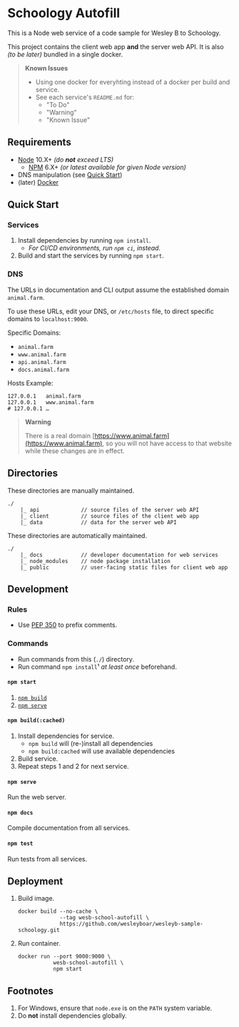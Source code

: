 # Schoology Autofill

This is a Node web service of a code sample for Wesley B to Schoology.

This project contains the client web app **and** the server web API. It is also _(to be later)_ bundled in a single docker.

> **Known Issues**
> - Using one docker for everyhting instead of a docker per build and service.
> - See each service's `README.md` for:
>     - "To Do"
>     - "Warning"
>     - "Known Issue"

## Requirements

- [Node][nodejs] 10.X+ _(do **not** exceed LTS)_
    - [NPM](https://docs.npmjs.com/getting-started/installing-node#updating-npm) 6.X+ _(or latest available for given Node version)_
- DNS manipulation (see [Quick Start](#quick-start))
- (later) [Docker][docker]

## Quick Start

### Services

1. Install dependencies by running `npm install`.
    - _For CI/CD environments, run `npm ci`, instead._
1. Build and start the services by running `npm start`.

### DNS

The URLs in documentation and CLI output assume the established domain `animal.farm`.

To use these URLs, edit your DNS, or `/etc/hosts` file, to direct specific domains to `localhost:9000`.

Specific Domains:
- `animal.farm`
- `www.animal.farm`
- `api.animal.farm`
- `docs.animal.farm`

Hosts Example:
```
127.0.0.1	animal.farm
127.0.0.1	www.animal.farm
# 127.0.0.1	…
```

> **Warning**
>
> There is a real domain [https://www.animal.farm](https://www.animal.farm), so you will not have access to that website while these changes are in effect.

## Directories

These directories are manually maintained.

    ./
        |_ api             // source files of the server web API
        |_ client          // source files of the client web app
        |_ data            // data for the server web API

These directories are automatically maintained.

    ./
        |_ docs            // developer documentation for web services
        |_ node_modules    // node package installation
        |_ public          // user-facing static files for client web app

## Development

### Rules

- Use [PEP 350](https://www.python.org/dev/peps/pep-0350/) to prefix comments.

### Commands

- Run commands from this (`./`) directory.
- Run command `npm install`¹ _at least once_ beforehand.

#### `npm start`

1. [`npm build`](#npm-build)
1. [`npm serve`](#npm-serve)

#### `npm build(:cached)`

1. Install dependencies for service.
    - `npm build` will (re-)install all dependencies
    - `npm build:cached` will use available dependencies
2. Build service.
3. Repeat steps 1 and 2 for next service.

#### `npm serve`

Run the web server.

#### `npm docs`

Compile documentation from all services.

#### `npm test`

Run tests from all services.

## Deployment

1. Build image.
    ```
    docker build --no-cache \
                 --tag wesb-school-autofill \
                 https://github.com/wesleyboar/wesleyb-sample-schoology.git
    ```
1. Run container.
    ```
    docker run --port 9000:9000 \
               wesb-school-autofill \
               npm start
    ```

## Footnotes

1. For Windows, ensure that `node.exe` is on the `PATH` system variable.
2. Do **not** install dependencies globally.


[eslint]: https://eslint.org/ "ESLint"
[nodejs]: https://nodejs.org/ "Node.js"
[docker]: https://www.docker.com/ "Docker"
